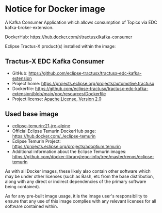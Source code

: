 # Notice for Docker image

A Kafka Consumer Application which allows consumption of Topics via EDC kafka-broker-extension.

DockerHub: <https://hub.docker.com/r/tractusx/kafka-consumer>

Eclipse Tractus-X product(s) installed within the image:

## Tractus-X EDC Kafka Consumer

- GitHub: <https://github.com/eclipse-tractusx/tractusx-edc-kafka-extension>
- Project home: <https://projects.eclipse.org/projects/automotive.tractusx>
- Dockerfile: <https://github.com/eclipse-tractusx/tractusx-edc-kafka-extension/blob/main/poc/resources/Dockerfile>
- Project license: [Apache License, Version 2.0](https://github.com/eclipse-tractusx/tractusx-edc/blob/main/LICENSE)

## Used base image

- [eclipse-temurin:21-jre-alpine](https://github.com/adoptium/containers)
- Official Eclipse Temurin DockerHub page: <https://hub.docker.com/_/eclipse-temurin>
- Eclipse Temurin Project: <https://projects.eclipse.org/projects/adoptium.temurin>
- Additional information about the Eclipse Temurin
  images: <https://github.com/docker-library/repo-info/tree/master/repos/eclipse-temurin>

As with all Docker images, these likely also contain other software which may be under other licenses (such as Bash, etc
from the base distribution, along with any direct or indirect dependencies of the primary software being contained).

As for any pre-built image usage, it is the image user's responsibility to ensure that any use of this image complies
with any relevant licenses for all software contained within.
